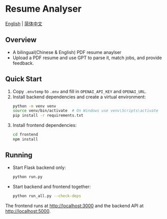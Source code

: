 # Resume Analyser

[English](README.md) | [简体中文](README_CN.md)

## Overview
- A bilingual(Chinese & English) PDF resume anaylser 
- Upload a PDF resume and use GPT to parse it, match jobs, and provide feedback.

## Quick Start
1. Copy `.envtemp` to `.env` and fill in `OPENAI_API_KEY` and `OPENAI_URL`.
2. Install backend dependencies and create a virtual environment:
   ```bash
   python -m venv venv
   source venv/bin/activate  # On Windows use venv\Scripts\activate
   pip install -r requirements.txt
   ```
3. Install frontend dependencies:
   ```bash
   cd frontend
   npm install
   ```

## Running
- Start Flask backend only:
  ```bash
  python run.py
  ```
- Start backend and frontend together:
  ```bash
  python run_all.py --check-deps
  ```

The frontend runs at [http://localhost:3000](http://localhost:3000) and the backend API at [http://localhost:5000](http://localhost:5000).
